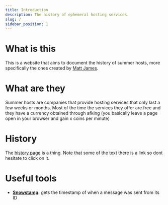 ```yaml
---
title: Introduction
description: The history of ephemeral hosting services.
slug: /
sidebar_position: 1
---
```


# What is this
This is a website that aims to document the history of summer hosts, more specifically the ones created by [Matt James](./People/Matt%20James.md).

# What are they
Summer hosts are companies that provide hosting services that only last a few weeks or months. Most of the time the services they offer are free and they have a currency obtained through afking (you basically leave a page open in your browser and gain x coins per minute)

# History
The [history page](./history.md) is a thing. Note that some of the text there is a link so dont hesitate to click on it.

# Useful tools
* **[Snowstamp](https://snowsta.mp/):** gets the timestamp of when a message was sent from its ID